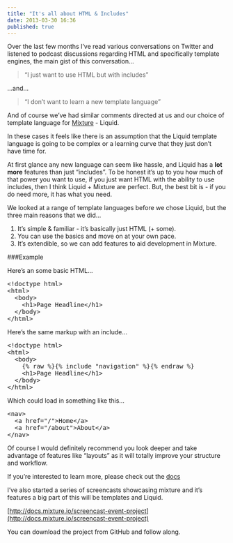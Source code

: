 ```yaml
---
title: "It's all about HTML & Includes"
date: 2013-03-30 16:36
published: true
---
```


Over the last few months I&#8217;ve read various conversations on Twitter and listened to podcast discussions regarding HTML and specifically template engines, the main gist of this conversation&#8230;

> &#8220;I just want to use HTML but with includes&#8221;

&#8230;and&#8230;

> &#8220;I don&#8217;t want to learn a new template language&#8221;

And of course we&#8217;ve had similar comments directed at us and our choice of template language for [Mixture](http://mixture.io) - Liquid.

In these cases it feels like there is an assumption that the Liquid template language is going to be complex or a learning curve that they just don&#8217;t have time for.

At first glance any new language can seem like hassle, and Liquid has a **lot more** features than just &#8220;includes&#8221;. To be honest it&#8217;s up to you how much of that power you want to use, if you just want HTML with the ability to use includes, then I think Liquid + Mixture are perfect. But, the best bit is - if you do need more, it has what you need.

We looked at a range of template languages before we chose Liquid, but the three main reasons that we did&#8230;

1. It&#8217;s simple &amp; familiar - it&#8217;s basically just HTML (+ some).
2. You can use the basics and move on at your own pace.
3. It&#8217;s extendible, so we can add features to aid development in Mixture.

###Example

Here&#8217;s an some basic HTML&#8230;

<pre>&lt;!doctype html&gt;
&lt;html&gt;
  &lt;body&gt;
    &lt;h1&gt;Page Headline&lt;/h1&gt;
  &lt;/body&gt;
&lt;/html&gt;</pre>

Here&#8217;s the same markup with an include&#8230;

<pre>&lt;!doctype html&gt;
&lt;html&gt;
  &lt;body&gt;
    {% raw %}{% include "navigation" %}{% endraw %}
    &lt;h1&gt;Page Headline&lt;/h1&gt;
  &lt;/body&gt;
&lt;/html&gt;</pre>

Which could load in something like this&#8230;

<pre>&lt;nav&gt;
  &lt;a href="/"&gt;Home&lt;/a&gt;
  &lt;a href="/about"&gt;About&lt;/a&gt;
&lt;/nav&gt;</pre>

Of course I would definitely recommend you look deeper and take advantage of features like &#8220;layouts&#8221; as it will totally improve your structure and workflow.

If you&#8217;re interested to learn more, please check out the [docs](http://docs.mixture.io/templates)

I&#8217;ve also started a series of screencasts showcasing mixture and it&#8217;s features a big part of this will be templates and Liquid.

[http://docs.mixture.io/screencast-event-project](http://docs.mixture.io/screencast-event-project)

You can download the project from GitHub and follow along.